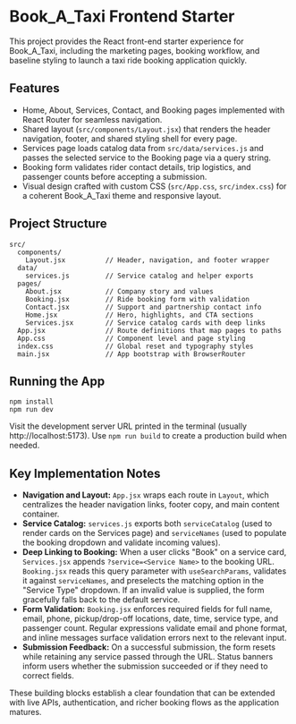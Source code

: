 # Book_A_Taxi Frontend Starter

This project provides the React front-end starter experience for Book_A_Taxi, including the marketing pages, booking workflow, and baseline styling to launch a taxi ride booking application quickly.

## Features

- Home, About, Services, Contact, and Booking pages implemented with React Router for seamless navigation.
- Shared layout (`src/components/Layout.jsx`) that renders the header navigation, footer, and shared styling shell for every page.
- Services page loads catalog data from `src/data/services.js` and passes the selected service to the Booking page via a query string.
- Booking form validates rider contact details, trip logistics, and passenger counts before accepting a submission.
- Visual design crafted with custom CSS (`src/App.css`, `src/index.css`) for a coherent Book_A_Taxi theme and responsive layout.

## Project Structure

```
src/
  components/
    Layout.jsx          // Header, navigation, and footer wrapper
  data/
    services.js         // Service catalog and helper exports
  pages/
    About.jsx           // Company story and values
    Booking.jsx         // Ride booking form with validation
    Contact.jsx         // Support and partnership contact info
    Home.jsx            // Hero, highlights, and CTA sections
    Services.jsx        // Service catalog cards with deep links
  App.jsx               // Route definitions that map pages to paths
  App.css               // Component level and page styling
  index.css             // Global reset and typography styles
  main.jsx              // App bootstrap with BrowserRouter
```

## Running the App

```
npm install
npm run dev
```

Visit the development server URL printed in the terminal (usually http://localhost:5173). Use `npm run build` to create a production build when needed.

## Key Implementation Notes

- **Navigation and Layout:** `App.jsx` wraps each route in `Layout`, which centralizes the header navigation links, footer copy, and main content container.
- **Service Catalog:** `services.js` exports both `serviceCatalog` (used to render cards on the Services page) and `serviceNames` (used to populate the booking dropdown and validate incoming values).
- **Deep Linking to Booking:** When a user clicks "Book" on a service card, `Services.jsx` appends `?service=<Service Name>` to the booking URL. `Booking.jsx` reads this query parameter with `useSearchParams`, validates it against `serviceNames`, and preselects the matching option in the "Service Type" dropdown. If an invalid value is supplied, the form gracefully falls back to the default service.
- **Form Validation:** `Booking.jsx` enforces required fields for full name, email, phone, pickup/drop-off locations, date, time, service type, and passenger count. Regular expressions validate email and phone format, and inline messages surface validation errors next to the relevant input.
- **Submission Feedback:** On a successful submission, the form resets while retaining any service passed through the URL. Status banners inform users whether the submission succeeded or if they need to correct fields.

These building blocks establish a clear foundation that can be extended with live APIs, authentication, and richer booking flows as the application matures.
